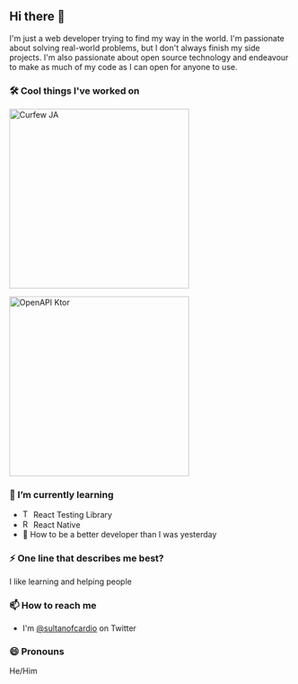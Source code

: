 ## Hi there 👋

I'm just a web developer trying to find my way in the world. I'm passionate about solving real-world problems, but I don't always finish my side projects. I'm also passionate about open source technology and endeavour to make as much of my code as I can open for anyone to use.

### 🛠️ Cool things I've worked on

[<img src="https://user-images.githubusercontent.com/14842108/145486773-bb993a5a-19ee-428e-b5dd-ff6f202dd893.png" width="320px" alt="Curfew JA">](https://curfewja.com)

[<img src="https://user-images.githubusercontent.com/14842108/145486956-03062359-9fc4-4ed3-be91-cba9850b7cec.png" width="320px" alt="OpenAPI Ktor">](https://github.com/sultanofcardio/openapi-ktor)

### 🌱 I’m currently learning

- <img src="https://testing-library.com/img/octopus-64x64.png" alt="Testing Library icon" width="15px"> React Testing Library
- <img src="https://iconape.com/wp-content/files/ec/371378/svg/371378.svg" alt="React icon" width="15px"> React Native
-  💪 How to be a better developer than I was yesterday

### ⚡ One line that describes me best?

I like learning and helping people

### 📫 How to reach me

- I'm [@sultanofcardio](https://twitter.com/sultanofcardio) on Twitter

### 😄 Pronouns

He/Him
